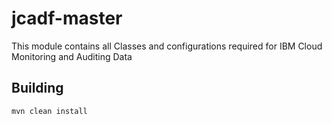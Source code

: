 # jcadf-master
This module contains all Classes and configurations required for IBM Cloud Monitoring and Auditing Data

## Building
```
mvn clean install
```